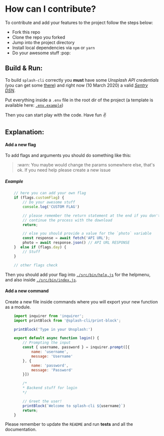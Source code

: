 # How can I contribute?
To contribute and add your features to the project follow the steps below:

- Fork this repo
- Clone the repo you forked
- Jump into the project directory
- Install local dependencies via `npm` or `yarn`
- Do your awesome stuff :pop:

## Build & Run:
To build `splash-cli` correctly you **must** have some *Unsplash API credentials* (you can get some [there][unsplash_dev]) and right now (10 March 2020) a valid [*Sentry DSN*][sentry_website].

Put everything inside a `.env` file in the root dir of the project (a template is available here: [`.env.example`][env_example])

Then you can start play with the code. Have fun ✌️

## Explanation:

#### Add a new flag
To add flags and arguments you should do something like this:
> :warn: You maybe would change the params somewhere else, that's ok. 
If you need help please create a new issue

##### Example
```js
    // here you can add your own flag
    if (flags.customFlag) {
        // Do your awesome stuff
        console.log('CUSTOM FLAG')

        // please remember the return statement at the end if you don't want to 
        // continue the process with the download
        return;

        // else you should provide a value for the `photo` variable
        const response = await fetch('API URL');
        photo = await response.json() // API URL RESPONSE
    }  else if (flags.day) {
        // Stuff
    }

    // other flags check
```

Then you should add your flag into [`./src/bin/help.js`](/src/bin/help.js) for the helpmenu, and also inside [`./src/bin/index.js`](/src/bin/index.js).

#### Add a new command
Create a new file inside commands where you will export your new function as a module.
```js
    import inquirer from 'inquirer';
    import printBlock from '@splash-cli/print-block';

    printBlock('Type in your Unsplash:')

    export default async function login() {
        // Prompting the input
        const { username, password } = inquirer.prompt([{
            name: 'username',
            message: 'Username'
        }, {
            name: 'password',
            message: 'Password'
        }])

        /*
        * Backend stuff for login
        */

        // Greet the user!
        printBlock(`Welcome to splash-cli ${username}`)
        return;
    }
```

Please remember to update the `README` and run **tests**  and all the documentation.



[unsplash_dev]: https://unsplash.com/developers
[env_example]: https://github.com/splash-cli/splash-cli/blob/master/.env.example
[sentry_website]: https://sentry.io
